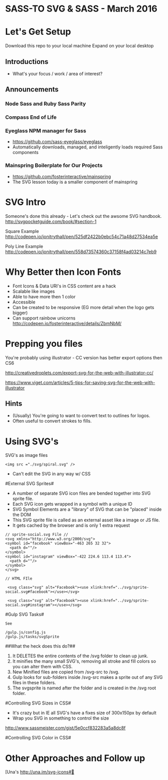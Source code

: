 # SASS-TO SVG & SASS - March 2016 #

# Let's Get Setup #

Download this repo to your local machine
Expand on your local desktop


## Introductions ##
- What's your focus / work / area of interest?

## Announcements  ##

### Node Sass and Ruby Sass Parity ###
### Compass End of Life ###
### Eyeglass NPM manager for Sass ###
* https://github.com/sass-eyeglass/eyeglass
* Automatically downloads, managed, and inteligently loads required Sass components
### Mainspring Boilerplate for Our Projects ###
* https://github.com/fosterinteractive/mainspring
* The SVG lesson today is a smaller component of mainspring

# SVG Intro #

Someone's done this already - Let's check out the awsome SVG handbook.
http://svgpocketguide.com/book/#section-1

Square Example
http://codepen.io/jonitrythall/pen/525df2422b0ebc54c71a48d27534ea5e

Poly Line Example
http://codepen.io/jonitrythall/pen/558d73574360c37158f4ad03214c7eb9

# Why Better then Icon Fonts #

* Font Icons & Data URI's in CSS content are a hack
* Scalable like images
* Able to have more then 1 color
* Accessible
* Can be created to be responsive (EG more detail when the logo gets bigger)
* Can support rainbow unicorns
http://codepen.io/fosterinteractive/details/ZbmNbM/


# Prepping you files #

You're probably using illustrator - CC version has better export options then CS6

http://creativedroplets.com/export-svg-for-the-web-with-illustrator-cc/

https://www.viget.com/articles/5-tips-for-saving-svg-for-the-web-with-illustrator

## Hints ##

* (Usually) You're going to want to convert text to outlines for logos.
* Often useful to convert strokes to fills.


# Using SVG's #

SVG's as image files
````
<img src ="./svg/spiral.svg" />
````
* Can't edit the SVG in any way w/ CSS

#External SVG Sprites#

* A number of separate SVG icon files are bended together into SVG sprite file.
* Each SVG icon gets wrapped in a symbol with a unique ID
* SVG Symbol Elements are a "library" of SVG that can be "placed" inside the DOM
* This SVG sprite file is called as an external asset like a image or JS file.
* It gets cached by the browser and is only 1 extra request

````
// sprite-social.svg File //
<svg xmlns="http://www.w3.org/2000/svg">
<symbol id="facebook" viewBox="-463 265 32 32">
  <path d=""/>
</symbol>
<symbol id="instagram" viewBox="-422 224.6 113.4 113.4">
  <path d=""/>
</symbol>
</svg>
````

````
// HTML FIle

 <svg class="svg" alt="Facebook"><use xlink:href="../svg/sprite-social.svg#facebook"></use></svg>

 <svg class="svg" alt="Facebook"><use xlink:href="../svg/sprite-social.svg#instagram"></use></svg>

````

#Gulp SVG Tasks#

````
See

/gulp.js/config.js
/gulp.js/tasks/svgSprite
````

##What the heck does this do?##

1. It DELETES the entire contents of the /svg folder to clean up junk.
2. It minifies the many small SVG's, removing all stroke and fill colors so you can alter them with CSS.
3. New Minified files are copied from /svg-src to /svg.
4. Gulp looks for sub-folders inside /svg-src makes a sprite out of any SVG files in these folders.
5. The svgsprite is named after the folder and is created in the /svg root folder.


#Controlling SVG Sizes in CSS#

* It's crazy but in IE all SVG's have a fixes size of 300x150px by default
* Wrap you SVG in something to control the size


http://www.sassmeister.com/gist/5e0ccf832283a5a8dc8f



#Controlling SVG Color in CSS#

# Other Approaches and Follow up #

[Una's http://una.im/svg-icons#💁




